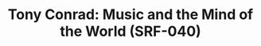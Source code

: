 ---
ee_id: '4411'
site: '1'
type: '2'
url: 2015-095-music-and-the-mind-of-the-world
title: 'Tony Conrad: Music and the Mind of the World (SRF-040)'
year: '2017'
display_year: '2015'
medium: 'Website, Youtube account. '
dims:
pitch: "​Worked - along w a massive team! - with my friend Tony to publish his INCRED
  Music and the Mind of the World piano piece. Can´t explain how rewarding this wz."
ps:
live_url: http://musicandthemindofthe.world/
related:
youtube:
related_code:
imgs: 2015-095-mmw-photoshoot-database-01-JIH.jpg
subheading:
download:
add_credit: w/ Tony Conrad. Editing, copy-editing & transcription Cory Arcangel, Gil
  Gentile, Elliot Kaufman, Amanda Schmidt  Archival programming & data manipulation
  Henry Van Dusen  Archival audio services George Blood, L.P.  Mastering Jon Cohrs
  at Spleenless Mastering  Web programming & design Familiar Studio  Special thanks
  for their support Greene Naftali Gallery and Galerie Buchholz
add_credits:
commission:
layout: things-i-made
---